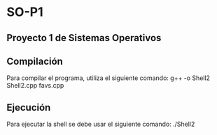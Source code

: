 # SO-P1
## Proyecto 1 de Sistemas Operativos
## Compilación

Para compilar el programa, utiliza el siguiente comando:
  g++ -o Shell2 Shell2.cpp favs.cpp
## Ejecución
Para ejecutar la shell se debe usar el siguiente comando:
    ./Shell2
